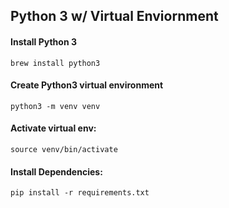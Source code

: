 ## Python 3 w/ Virtual Enviornment
#### Install Python 3 
```
brew install python3
```
#### Create Python3 virtual environment
```
python3 -m venv venv
```
#### Activate virtual env:
```
source venv/bin/activate
```
#### Install Dependencies:
```
pip install -r requirements.txt
```
